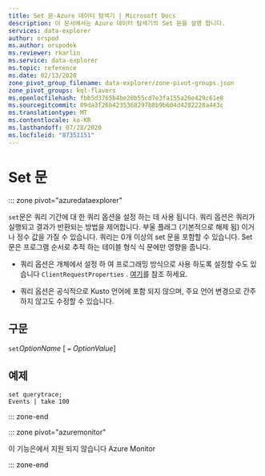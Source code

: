 ```yaml
---
title: Set 문-Azure 데이터 탐색기 | Microsoft Docs
description: 이 문서에서는 Azure 데이터 탐색기의 Set 문을 설명 합니다.
services: data-explorer
author: orspod
ms.author: orspodek
ms.reviewer: rkarlin
ms.service: data-explorer
ms.topic: reference
ms.date: 02/13/2020
zone_pivot_group_filename: data-explorer/zone-pivot-groups.json
zone_pivot_groups: kql-flavors
ms.openlocfilehash: fbb5d3765b4be20b55cd7e3fa155a26e429c61e8
ms.sourcegitcommit: 09da3f26b4235368297b8b9b604d4282228a443c
ms.translationtype: MT
ms.contentlocale: ko-KR
ms.lasthandoff: 07/28/2020
ms.locfileid: "87351151"
---
```

# <a name="set-statement"></a>Set 문

::: zone pivot="azuredataexplorer"

`set`문은 쿼리 기간에 대 한 쿼리 옵션을 설정 하는 데 사용 됩니다.
쿼리 옵션은 쿼리가 실행되고 결과가 반환되는 방법을 제어합니다. 부울 플래그 (기본적으로 해제 됨) 이거나 정수 값을 가질 수 있습니다. 쿼리는 0개 이상의 set 문을 포함할 수 있습니다. Set 문은 프로그램 순서로 추적 하는 테이블 형식 식 문에만 영향을 줍니다.

* 쿼리 옵션은 개체에서 설정 하 여 프로그래밍 방식으로 사용 하도록 설정할 수도 있습니다 `ClientRequestProperties` . [여기](../api/netfx/request-properties.md)를 참조 하세요.
  
* 쿼리 옵션은 공식적으로 Kusto 언어에 포함 되지 않으며, 주요 언어 변경으로 간주 하지 않고도 수정할 수 있습니다.

## <a name="syntax"></a>구문

`set`*OptionName* [ `=` *OptionValue*]

## <a name="example"></a>예제

```kusto
set querytrace;
Events | take 100
```

::: zone-end

::: zone pivot="azuremonitor"

이 기능은에서 지원 되지 않습니다 Azure Monitor

::: zone-end

